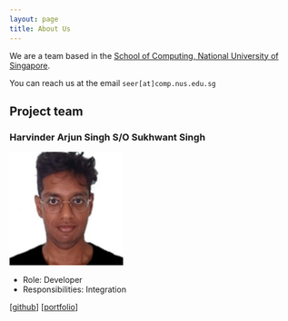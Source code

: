 ```yaml
---
layout: page
title: About Us
---
```


We are a team based in the [School of Computing, National University of Singapore](https://www.comp.nus.edu.sg).

You can reach us at the email `seer[at]comp.nus.edu.sg`

## Project team

### Harvinder Arjun Singh S/O Sukhwant Singh
<img src="images/harjun751.png" width="200px">

* Role: Developer
* Responsibilities: Integration

[[github](https://github.com/Harjun751/)]
[[portfolio](team/harjun751.md)]
